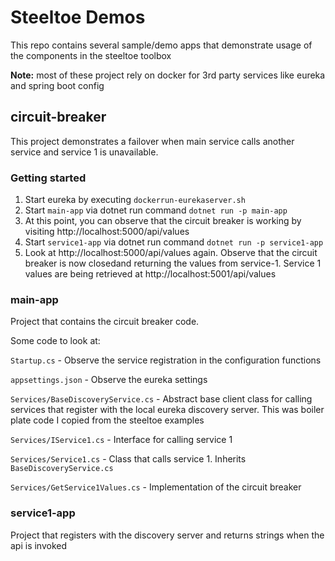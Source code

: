 # Steeltoe Demos

This repo contains several sample/demo apps that demonstrate usage of the components in the steeltoe toolbox

__Note:__ most of these project rely on docker for 3rd party services like eureka and spring boot config

## circuit-breaker

This project demonstrates a failover when main service calls another service and service 1 is unavailable.

### Getting started

1. Start eureka by executing `dockerrun-eurekaserver.sh`
2. Start `main-app` via dotnet run command `dotnet run -p main-app`
3. At this point, you can observe that the circuit breaker is working by visiting http://localhost:5000/api/values
4. Start `service1-app` via dotnet run command `dotnet run -p service1-app`
5. Look at http://localhost:5000/api/values again. Observe that the circuit breaker is now closedand returning the values from service-1. Service 1 values are being retrieved at http://localhost:5001/api/values

### main-app

Project that contains the circuit breaker code.

Some code to look at:

`Startup.cs` - Observe the service registration in the configuration functions

`appsettings.json` - Observe the eureka settings

`Services/BaseDiscoveryService.cs` - Abstract base client class for calling services that register with the local eureka discovery server. This was boiler plate code I copied from the steeltoe examples

`Services/IService1.cs` - Interface for calling service 1

`Services/Service1.cs` - Class that calls service 1.  Inherits `BaseDiscoveryService.cs`

`Services/GetService1Values.cs` - Implementation of the circuit breaker


### service1-app

Project that registers with the discovery server and returns strings when the api is invoked